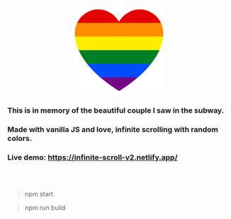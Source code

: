 <div align="center"><img src="rainbow-flag.png" width="200px" alt="" /></div>

### This is in memory of the beautiful couple I saw in the subway.
### Made with vanilla JS and love, infinite scrolling with random colors.
### Live demo:  <a href="https://infinite-scroll-v2.netlify.app/">https://infinite-scroll-v2.netlify.app/</a>

<br>
<br>

> npm start

> npm run build

